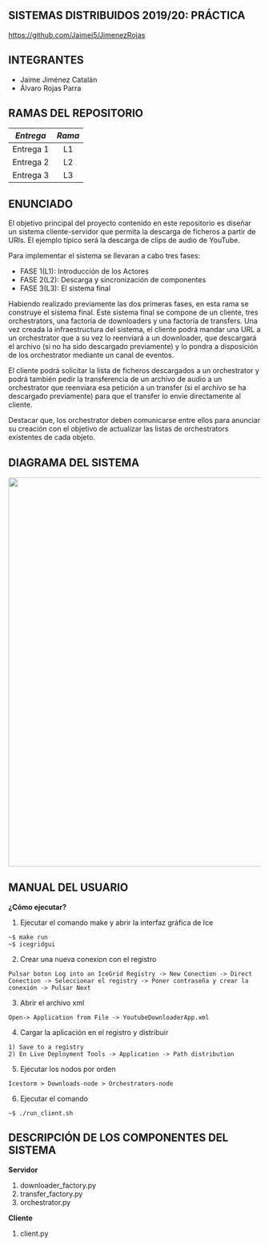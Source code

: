 ## SISTEMAS DISTRIBUIDOS 2019/20: PRÁCTICA
https://github.com/Jaimej5/JimenezRojas

## INTEGRANTES
* Jaime Jiménez Catalán
* Álvaro Rojas Parra

## RAMAS DEL REPOSITORIO

| *Entrega*        | *Rama*          |
| ------------- |:-------------:|
| Entrega 1     | L1 |
| Entrega 2      | L2      |
| Entrega 3 | L3      |

## ENUNCIADO
El objetivo principal del proyecto contenido en este repositorio es diseñar un sistema cliente-servidor 
que permita la descarga de ficheros a partir de URIs. El ejemplo típico será la descarga de clips de audio
de YouTube.

Para implementar el sistema se llevaran a cabo tres fases:
* FASE 1(L1): Introducción de los Actores
* FASE 2(L2): Descarga y sincronización de componentes
* FASE 3(L3): El sistema final

Habiendo realizado previamente las dos primeras fases, en esta rama se construye el sistema final. Este sistema final se compone
de un cliente, tres orchestrators, una factoría de downloaders y una factoría de transfers.
Una vez creada la infraestructura del sistema, el cliente podrá mandar una URL a un orchestrator que a su vez lo reenviará
a un downloader, que descargará el archivo (si no ha sido descargado previamente) y lo pondra a disposición de los
orchestrator mediante un canal de eventos.

El cliente podrá solicitar la lista de ficheros descargados a un orchestrator y podrá también pedir la transferencia de un archivo
de audio a un orchestrator que reenviara esa petición a un transfer (si el archivo se ha descargado previamente) para que el
transfer lo envie directamente al cliente.

Destacar que, los orchestrator deben comunicarse entre ellos para anunciar su creación con el objetivo de actualizar las listas
de orchestrators existentes de cada objeto.

## DIAGRAMA DEL SISTEMA
<p align="center">
  <img width="653" height="776" src="https://i.gyazo.com/f079e813d0bf8f8909f31fd5fa9b68e8.png">
</p>

## MANUAL DEL USUARIO
**¿Cómo ejecutar?**

1) Ejecutar el comando make y abrir la interfaz gráfica de Ice
```
~$ make run
~$ icegridgui
```
2) Crear una nueva conexion con el registro
```
Pulsar boton Log into an IceGrid Registry -> New Conection -> Direct Conection -> Seleccionar el registry -> Poner contraseña y crear la conexión -> Pulsar Next
```
3) Abrir el archivo xml
```
Open-> Application from File -> YoutubeDownloaderApp.xml
```
4) Cargar la aplicación en el registro y distribuir
```
1) Save to a registry
2) En Live Deployment Tools -> Application -> Path distribution
```
5) Ejecutar los nodos por orden
```
Icestorm > Downloads-node > Orchestrators-node
```
6) Ejecutar el comando
```
~$ ./run_client.sh
```

## DESCRIPCIÓN DE LOS COMPONENTES DEL SISTEMA
**Servidor**
1) downloader_factory.py
2) transfer_factory.py
3) orchestrator.py

**Cliente**
1) client.py

